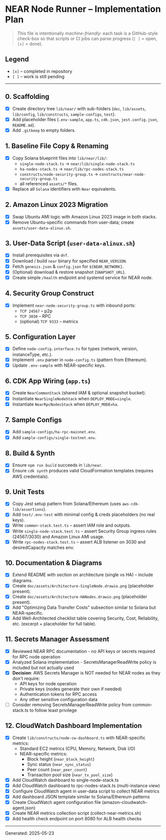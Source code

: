 # NEAR Node Runner – Implementation Plan

> This file is intentionally *machine-friendly*: each task is a GitHub-style check-box so that scripts or CI jobs can parse progress (`[ ]` = open, `[x]` = done).

## Legend
* `[x]` – completed in repository
* `[ ]` – work is still pending

---

## 0. Scaffolding
- [x] Create directory tree `lib/near/` with sub-folders (`doc`, `lib/assets`, `lib/config`, `lib/constructs`, `sample-configs`, `test`).
- [x] Add placeholder files (`.env-sample`, `app.ts`, `cdk.json`, `jest.config.json`, `README.md`).
- [x] Add `.gitkeep` to empty folders.

## 1. Baseline File Copy & Renaming
- [x] Copy Solana blueprint files into `lib/near/lib/`:
  - `single-node-stack.ts` → `near/lib/single-node-stack.ts`
  - `ha-nodes-stack.ts` → `near/lib/rpc-nodes-stack.ts`
  - `constructs/node-security-group.ts` → `constructs/near-node-security-group.ts`
  - all referenced `assets/*` files.
- [x] Replace all `Solana` identifiers with `Near` equivalents.

## 2. Amazon Linux 2023 Migration
- [x] Swap Ubuntu AMI logic with Amazon Linux 2023 image in both stacks.
- [x] Remove Ubuntu-specific commands from user-data; create `assets/user-data-alinux.sh`.

## 3. User-Data Script (`user-data-alinux.sh`)
- [x] Install prerequisites via `dnf`.
- [x] Download / build `near` binary for specified `NEAR_VERSION`.
- [x] Fetch `genesis.json` & `config.json` for `${NEAR_NETWORK}`.
- [x] (Optional) download & restore snapshot (`SNAPSHOT_URL`).
- [x] Create simple `/health` endpoint and systemd service for NEAR node.

## 4. Security Group Construct
- [x] Implement `near-node-security-group.ts` with inbound ports:
  - `TCP 24567` – p2p
  - `TCP 3030` – RPC
  - (optional) `TCP 9333` – metrics

## 5. Configuration Layer
- [x] Define `node-config.interface.ts` for types (network, version, instanceType, etc.).
- [x] Implement `.env` parser in `node-config.ts` (pattern from Ethereum).
- [x] Update `.env-sample` with NEAR-specific keys.

## 6. CDK App Wiring (`app.ts`)
- [x] Create `NearCommonStack` (shared IAM & optional snapshot bucket).
- [x] Instantiate `NearSingleNodeStack` when `DEPLOY_MODE=single`.
- [x] Instantiate `NearRpcNodesStack` when `DEPLOY_MODE=ha`.

## 7. Sample Configs
- [x] Add `sample-configs/ha-rpc-mainnet.env`.
- [x] Add `sample-configs/single-testnet.env`.

## 8. Build & Synth
- [x] Ensure `npm run build` succeeds in `lib/near`.
- [x] Ensure `cdk synth` produces valid CloudFormation templates (requires AWS credentials).

## 9. Unit Tests
- [x] Copy Jest setup pattern from Solana/Ethereum (uses `aws-cdk-lib/assertions`).
- [x] Add `test/.env-test` with minimal config & creds placeholders (no real keys).
- [x] Write `common-stack.test.ts` – assert IAM role and outputs.
- [x] Write `single-node-stack.test.ts` – assert Security Group ingress rules (24567/3030) and Amazon Linux AMI usage.
- [x] Write `rpc-nodes-stack.test.ts` – assert ALB listener on 3030 and desiredCapacity matches env.

## 10. Documentation & Diagrams
- [x] Extend README with section on architecture (single vs HA) – include diagrams.
- [x] Create `doc/assets/Architecture-SingleNode.drawio.png` (placeholder present).
- [x] Create `doc/assets/Architecture-HANodes.drawio.png` (placeholder present).
- [x] Add "Optimizing Data Transfer Costs" subsection similar to Solana but NEAR-specific.
- [x] Add Well-Architected checklist table covering Security, Cost, Reliability, etc. (excerpt + placeholder for full table).

## 11. Secrets Manager Assessment
- [x] Reviewed NEAR RPC documentation - no API keys or secrets required for RPC node operation
- [x] Analyzed Solana implementation - SecretsManagerReadWrite policy is included but not actually used
- [x] **Decision**: AWS Secrets Manager is NOT needed for NEAR nodes as they don't require:
  - API keys for node operation
  - Private keys (nodes generate their own if needed)
  - Authentication tokens for RPC access
  - Any other sensitive configuration data
- [ ] Consider removing SecretsManagerReadWrite policy from common-stack.ts to follow least privilege

## 12. CloudWatch Dashboard Implementation
- [x] Create `lib/constructs/node-cw-dashboard.ts` with NEAR-specific metrics:
  - Standard EC2 metrics (CPU, Memory, Network, Disk I/O)
  - NEAR-specific metrics:
    - Block height (`near_block_height`)
    - Sync status (`near_sync_status`)
    - Peer count (`near_peer_count`)
    - Transaction pool size (`near_tx_pool_size`)
- [x] Add CloudWatch dashboard to single-node-stack.ts
- [x] Add CloudWatch dashboard to rpc-nodes-stack.ts (multi-instance view)
- [x] Configure CloudWatch agent in user-data script to collect NEAR metrics
- [x] Add dashboard JSON template similar to Solana/Ethereum patterns
- [x] Create CloudWatch agent configuration file (amazon-cloudwatch-agent.json)
- [x] Create NEAR metrics collection script (collect-near-metrics.sh)
- [x] Add health check endpoint on port 8080 for ALB health checks

---

Generated: 2025-05-23 